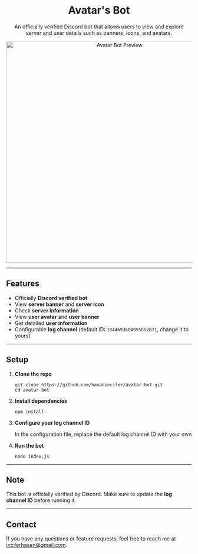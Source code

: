 <h1 align="center">Avatar's Bot</h1>
<p align="center">An officially verified Discord bot that allows users to view and explore server and user details such as banners, icons, and avatars.</p>

<p align="center">
  <img src="2025-09-12 210418.png" alt="Avatar Bot Preview" width="600"/>
</p>

---

<h2>Features</h2>
<ul>
  <li>Officially <strong>Discord verified bot</strong></li>
  <li>View <strong>server banner</strong> and <strong>server icon</strong></li>
  <li>Check <strong>server information</strong></li>
  <li>View <strong>user avatar</strong> and <strong>user banner</strong></li>
  <li>Get detailed <strong>user information</strong></li>
  <li>Configurable <strong>log channel</strong> (default ID: <code>1044693604955852871</code>, change it to yours)</li>
</ul>

---

<h2>Setup</h2>
<ol>
  <li><strong>Clone the repo</strong>
    <pre><code>git clone https://github.com/hasaninciler/avatar-bot.git
cd avatar-bot</code></pre>
  </li>
  <li><strong>Install dependencies</strong>
    <pre><code>npm install</code></pre>
  </li>
  <li><strong>Configure your log channel ID</strong>
    <p>In the configuration file, replace the default log channel ID with your own</p>
  </li>
  <li><strong>Run the bot</strong>
    <pre><code>node index.js</code></pre>
  </li>
</ol>

---

<h2>Note</h2>
<p>This bot is officially verified by Discord. Make sure to update the <strong>log channel ID</strong> before running it.</p>

---

<h2>Contact</h2>
<p>If you have any questions or feature requests, feel free to reach me at <a href="mailto:incilerhasan@gmail.com">incilerhasan@gmail.com</a>.</p>
